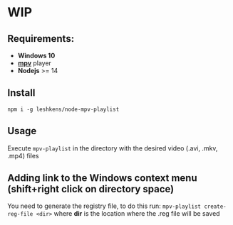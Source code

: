 # WIP

## Requirements:
- **Windows 10**
- [**mpv**](https://mpv.io/) player
- **Nodejs** >= 14

## Install
`npm i -g leshkens/node-mpv-playlist`

## Usage
Execute `mpv-playlist` in the directory with the desired video (.avi, .mkv, .mp4) files

## Adding link to the Windows context menu (shift+right click on directory space)
You need to generate the registry file, to do this run:
`mpv-playlist create-reg-file <dir>`
where **dir** is the location where the .reg file will be saved
